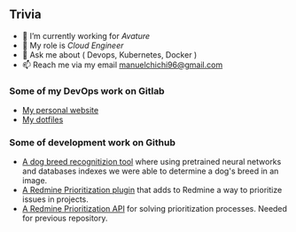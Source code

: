## Trivia
- 🔭 I’m currently working for _Avature_
- 🧰 My role is _Cloud Engineer_
- 💬 Ask me about ( Devops, Kubernetes, Docker )
- 📫 Reach me via my email <manuelchichi96@gmail.com>

### Some of my DevOps work on Gitlab
- [My personal website](https://gitlab.com/manuelchichi96/manuelchichi.com.ar)
- [My dotfiles](https://gitlab.com/manuelchichi96/dotfiles)

### Some of development work on Github
- [A dog breed recognitizion tool](https://github.com/manuelchichi/dog-race-recognition) where using pretrained neural networks and databases indexes we were able to determine a dog's breed in an image.
- [A Redmine Prioritization plugin](https://github.com/manuelchichi/dss-pnrp-redmine-plugin) that adds to Redmine a way to prioritize issues in projects.
- [A Redmine Prioritization API](https://github.com/manuelchichi/dss-pnrp-api) for solving prioritization processes. Needed for previous repository.
